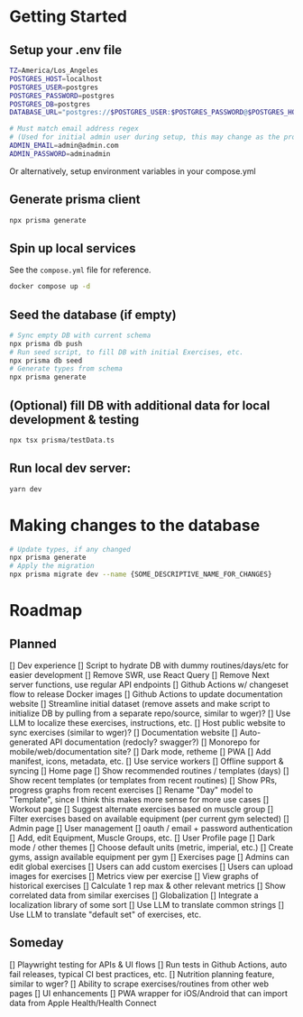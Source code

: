 # Getting Started

## Setup your .env file

```bash
TZ=America/Los_Angeles
POSTGRES_HOST=localhost
POSTGRES_USER=postgres
POSTGRES_PASSWORD=postgres
POSTGRES_DB=postgres
DATABASE_URL="postgres://$POSTGRES_USER:$POSTGRES_PASSWORD@$POSTGRES_HOST:5432/$POSTGRES_DB"

# Must match email address regex
# (Used for initial admin user during setup, this may change as the project matures)
ADMIN_EMAIL=admin@admin.com
ADMIN_PASSWORD=adminadmin
```

Or alternatively, setup environment variables in your compose.yml

## Generate prisma client

```bash
npx prisma generate
```

## Spin up local services

See the `compose.yml` file for reference.

```bash
docker compose up -d
```

## Seed the database (if empty)

```bash
# Sync empty DB with current schema
npx prisma db push
# Run seed script, to fill DB with initial Exercises, etc.
npx prisma db seed
# Generate types from schema
npx prisma generate
```

## (Optional) fill DB with additional data for local development & testing

```bash
npx tsx prisma/testData.ts
```

## Run local dev server:

```bash
yarn dev
```

# Making changes to the database

```bash
# Update types, if any changed
npx prisma generate
# Apply the migration
npx prisma migrate dev --name {SOME_DESCRIPTIVE_NAME_FOR_CHANGES}
```

# Roadmap

## Planned

[] Dev experience
    [] Script to hydrate DB with dummy routines/days/etc for easier development
    [] Remove SWR, use React Query
    [] Remove Next server functions, use regular API endpoints
    [] Github Actions w/ changeset flow to release Docker images
        [] Github Actions to update documentation website
    [] Streamline initial dataset (remove assets and make script to initialize DB by pulling from a separate repo/source, similar to wger)?
        [] Use LLM to localize these exercises, instructions, etc.
        [] Host public website to sync exercises (similar to wger)?
    [] Documentation website
    [] Auto-generated API documentation (redocly? swagger?)
    [] Monorepo for mobile/web/documentation site?
[] Dark mode, retheme
[] PWA
    [] Add manifest, icons, metadata, etc.
    [] Use service workers
    [] Offline support & syncing
[] Home page
    [] Show recommended routines / templates (days)
    [] Show recent templates (or templates from recent routines)
    [] Show PRs, progress graphs from recent exercises
    [] Rename "Day" model to "Template", since I think this makes more sense for more use cases
[] Workout page
    [] Suggest alternate exercises based on muscle group
    [] Filter exercises based on available equipment (per current gym selected)
[] Admin page
    [] User management
    [] oauth / email + password authentication
    [] Add, edit Equipment, Muscle Groups, etc.
[] User Profile page
    [] Dark mode / other themes
    [] Choose default units (metric, imperial, etc.)
    [] Create gyms, assign available equipment per gym
[] Exercises page
    [] Admins can edit global exercises
    [] Users can add custom exercises
    [] Users can upload images for exercises
[] Metrics view per exercise
    [] View graphs of historical exercises
    [] Calculate 1 rep max & other relevant metrics
    [] Show correlated data from similar exercises
[] Globalization
    [] Integrate a localization library of some sort
    [] Use LLM to translate common strings
    [] Use LLM to translate "default set" of exercises, etc.

## Someday

[] Playwright testing for APIs & UI flows
    [] Run tests in Github Actions, auto fail releases, typical CI best practices, etc.
[] Nutrition planning feature, similar to wger?
[] Ability to scrape exercises/routines from other web pages
[] UI enhancements
[] PWA wrapper for iOS/Android that can import data from Apple Health/Health Connect
